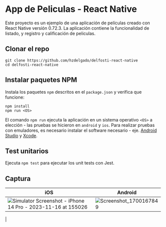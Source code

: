 # App de Peliculas - React Native

Este proyecto es un ejemplo de una aplicación de películas creado con React Native versión 0.72.3. La aplicación contiene la funcionalidad de listado, y registro y calificación de peliculas.

## Clonar el repo
```shell
git clone https://github.com/hzdelgado/delfosti-react-native
cd delfosti-react-native
```

## Instalar paquetes NPM
Instala los paquetes `npm` descritos en el `package.json` y verifica que funcione:
```shell
npm install
npm run <OS>
```
El comando `npm run` ejecuta la aplicación en un sistema operativo `<OS>` a elección - las pruebas se hicieron en `android` y `ios`. Para realizar pruebas con emuladores, es necesario instalar el software necesario - eje. [Android Studio](https://developer.android.com/studio) y [Xcode](https://developer.apple.com/xcode/resources/).

## Test unitarios
Ejecuta `npm test` para ejecutar los unit tests con Jest.

## Captura
| iOS | Android |
| ------------- | ------------- |
| ![Simulator Screenshot - iPhone 14 Pro - 2023-11-16 at 155026](https://github.com/hzdelgado/delfosti-react-native/assets/88523514/cb16af80-002f-4a84-8ab9-44dec2ba04aa)  | ![Screenshot_1700167849](https://github.com/hzdelgado/delfosti-react-native/assets/88523514/2dbf98b9-9138-4dc3-887c-0f5bab61b962)
  |
